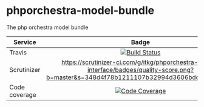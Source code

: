 phporchestra-model-bundle
=========================

The php orchestra model bundle

| Service       | Badge         |
| ------------- |:-------------:|
| Travis        | [![Build Status](https://magnum.travis-ci.com/itkg/phporchestra-model-interface.svg?token=jFMwikTSYoZgNjR86FGs&branch=master)](https://magnum.travis-ci.com/itkg/phporchestra-model-interface)|
| Scrutinizer   | https://scrutinizer-ci.com/g/itkg/phporchestra-model-interface/badges/quality-score.png?b=master&s=348d4f78b1211107b32994d3606bdcf49306f6eb|
| Code coverage | [![Code Coverage](https://scrutinizer-ci.com/g/itkg/phporchestra-model-interface/badges/coverage.png?b=master&s=5993cbd100f953768f492ef3f6084d6e66c9e1dd)](https://scrutinizer-ci.com/g/itkg/phporchestra-model-interface/?branch=master)|
